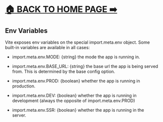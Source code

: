 # [🏠 BACK TO HOME PAGE ➡️](../readme.md)

## Env Variables

Vite exposes env variables on the special import.meta.env object. Some built-in variables are available in all cases:

- import.meta.env.MODE: {string} the mode the app is running in.

- import.meta.env.BASE_URL: {string} the base url the app is being served from. This is determined by the base config option.

- import.meta.env.PROD: {boolean} whether the app is running in production.

- import.meta.env.DEV: {boolean} whether the app is running in development (always the opposite of import.meta.env.PROD)

- import.meta.env.SSR: {boolean} whether the app is running in the server.
